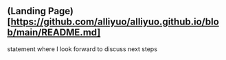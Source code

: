 ## (Landing Page)[https://github.com/alliyuo/alliyuo.github.io/blob/main/README.md]
 statement where I look forward to discuss next steps
